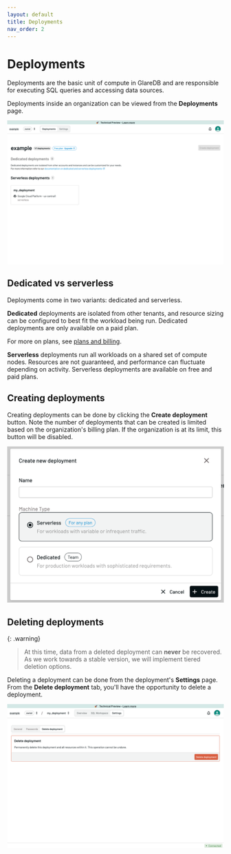 ```yaml
---
layout: default
title: Deployments
nav_order: 2
---
```


# Deployments

Deployments are the basic unit of compute in GlareDB and are responsible for
executing SQL queries and accessing data sources.

Deployments inside an organization can be viewed from the **Deployments** page.

![Org deployments]

## Dedicated vs serverless

Deployments come in two variants: dedicated and serverless.

**Dedicated** deployments are isolated from other tenants, and resource sizing
can be configured to best fit the workload being run. Dedicated deployments are
only available on a paid plan.

For more on plans, see [plans and billing].

**Serverless** deployments run all workloads on a shared set of compute nodes.
Resources are not guaranteed, and performance can fluctuate depending on
activity. Serverless deployments are available on free and paid plans.

## Creating deployments

Creating deployments can be done by clicking the **Create deployment** button.
Note the number of deployments that can be created is limited based on the
organization's billing plan. If the organization is at its limit, this button
will be disabled.

![Create deployment dialog]

## Deleting deployments

{: .warning}

> At this time, data from a deleted deployment can **never** be recovered. As
> we work towards a stable version, we will implement tiered deletion options.

Deleting a deployment can be done from the deployment's **Settings** page. From
the **Delete deployment** tab, you'll have the opportunity to delete a deployment.

![Delete deployment]

[Org deployments]: /assets/images/org-deployments.png
[plans and billing]: ./users-and-organizations/plans-and-billing
[Create deployment dialog]: /assets/images/create-deployment-dialog.png
[Delete deployment]: /assets/images/delete-deployment.png
